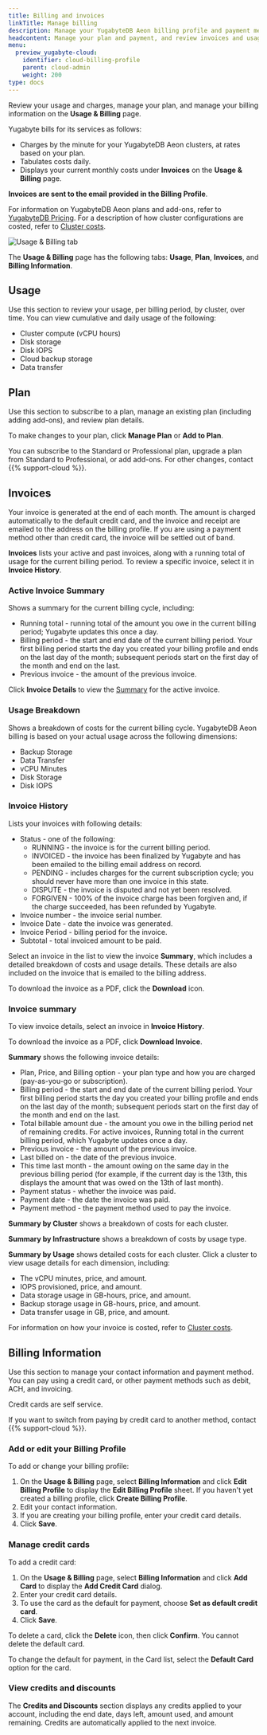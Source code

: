 ```yaml
---
title: Billing and invoices
linkTitle: Manage billing
description: Manage your YugabyteDB Aeon billing profile and payment methods and view invoices.
headcontent: Manage your plan and payment, and review invoices and usage
menu:
  preview_yugabyte-cloud:
    identifier: cloud-billing-profile
    parent: cloud-admin
    weight: 200
type: docs
---
```


Review your usage and charges, manage your plan, and manage your billing information on the **Usage & Billing** page.

Yugabyte bills for its services as follows:

- Charges by the minute for your YugabyteDB Aeon clusters, at rates based on your plan.
- Tabulates costs daily.
- Displays your current monthly costs under **Invoices** on the **Usage & Billing** page.

**Invoices are sent to the email provided in the Billing Profile**.

For information on YugabyteDB Aeon plans and add-ons, refer to [YugabyteDB Pricing](https://www.yugabyte.com/pricing/). For a description of how cluster configurations are costed, refer to [Cluster costs](../cloud-billing-costs/).

![Usage & Billing tab](/images/yb-cloud/cloud-admin-billing.png)

The **Usage & Billing** page has the following tabs: **Usage**, **Plan**, **Invoices**, and **Billing Information**.

## Usage

Use this section to review your usage, per billing period, by cluster, over time. You can view cumulative and daily usage of the following:

- Cluster compute (vCPU hours)
- Disk storage
- Disk IOPS
- Cloud backup storage
- Data transfer

## Plan

Use this section to subscribe to a plan, manage an existing plan (including adding add-ons), and review plan details.

To make changes to your plan, click **Manage Plan** or **Add to Plan**.

You can subscribe to the Standard or Professional plan, upgrade a plan from Standard to Professional, or add add-ons. For other changes, contact {{% support-cloud %}}.

## Invoices

Your invoice is generated at the end of each month. The amount is charged automatically to the default credit card, and the invoice and receipt are emailed to the address on the billing profile. If you are using a payment method other than credit card, the invoice will be settled out of band.

**Invoices** lists your active and past invoices, along with a running total of usage for the current billing period. To review a specific invoice, select it in **Invoice History**.

### Active Invoice Summary

Shows a summary for the current billing cycle, including:

- Running total - running total of the amount you owe in the current billing period; Yugabyte updates this once a day.
- Billing period - the start and end date of the current billing period. Your first billing period starts the day you created your billing profile and ends on the last day of the month; subsequent periods start on the first day of the month and end on the last.
- Previous invoice - the amount of the previous invoice.

Click **Invoice Details** to view the [Summary](#invoice-summary) for the active invoice.

### Usage Breakdown

Shows a breakdown of costs for the current billing cycle. YugabyteDB Aeon billing is based on your actual usage across the following dimensions:

- Backup Storage
- Data Transfer
- vCPU Minutes
- Disk Storage
- Disk IOPS

### Invoice History

Lists your invoices with following details:

- Status - one of the following:
  - RUNNING - the invoice is for the current billing period.
  - INVOICED - the invoice has been finalized by Yugabyte and has been emailed to the billing email address on record.
  - PENDING - includes charges for the current subscription cycle; you should never have more than one invoice in this state.
  - DISPUTE - the invoice is disputed and not yet been resolved.
  - FORGIVEN - 100% of the invoice charge has been forgiven and, if the charge succeeded, has been refunded by Yugabyte.
- Invoice number - the invoice serial number.
- Invoice Date - date the invoice was generated.
- Invoice Period - billing period for the invoice.
- Subtotal - total invoiced amount to be paid.

Select an invoice in the list to view the invoice **Summary**, which includes a detailed breakdown of costs and usage details. These details are also included on the invoice that is emailed to the billing address.

To download the invoice as a PDF, click the **Download** icon.

### Invoice summary

To view invoice details, select an invoice in **Invoice History**.

To download the invoice as a PDF, click **Download Invoice**.

**Summary** shows the following invoice details:

- Plan, Price, and Billing option - your plan type and how you are charged (pay-as-you-go or subscription).
- Billing period - the start and end date of the current billing period. Your first billing period starts the day you created your billing profile and ends on the last day of the month; subsequent periods start on the first day of the month and end on the last.
- Total billable amount due - the amount you owe in the billing period net of remaining credits. For active invoices, Running total in the current billing period, which Yugabyte updates once a day.
- Previous invoice - the amount of the previous invoice.
- Last billed on - the date of the previous invoice.
- This time last month - the amount owing on the same day in the previous billing period (for example, if the current day is the 13th, this displays the amount that was owed on the 13th of last month).
- Payment status - whether the invoice was paid.
- Payment date - the date the invoice was paid.
- Payment method - the payment method used to pay the invoice.

**Summary by Cluster** shows a breakdown of costs for each cluster.

**Summary by Infrastructure** shows a breakdown of costs by usage type.

**Summary by Usage** shows detailed costs for each cluster. Click a cluster to view usage details for each dimension, including:

- The vCPU minutes, price, and amount.
- IOPS provisioned, price, and amount.
- Data storage usage in GB-hours, price, and amount.
- Backup storage usage in GB-hours, price, and amount.
- Data transfer usage in GB, price, and amount.

For information on how your invoice is costed, refer to [Cluster costs](../cloud-billing-costs/).

## Billing Information

Use this section to manage your contact information and payment method. You can pay using a credit card, or other payment methods such as debit, ACH, and invoicing.

Credit cards are self service. <!--For other payment methods, create your billing profile and set the **Billing Options** to **Other**; after you create your profile, contact {{% support-cloud %}} to set up payment.-->

If you want to switch from paying by credit card to another method, contact {{% support-cloud %}}.

### Add or edit your Billing Profile

To add or change your billing profile:

1. On the **Usage & Billing** page, select **Billing Information** and click **Edit Billing Profile** to display the **Edit Billing Profile** sheet. If you haven't yet created a billing profile, click **Create Billing Profile**.
1. Edit your contact information.
1. If you are creating your billing profile, enter your credit card details. <!--For other payment methods, set the **Billing Options** to **Other**. You can only set the **Billing Options** if you are creating your profile.-->
1. Click **Save**.

### Manage credit cards

To add a credit card:

1. On the **Usage & Billing** page, select **Billing Information** and click **Add Card** to display the **Add Credit Card** dialog.
1. Enter your credit card details.
1. To use the card as the default for payment, choose **Set as default credit card**.
1. Click **Save**.

To delete a card, click the **Delete** icon, then click **Confirm**. You cannot delete the default card.

To change the default for payment, in the Card list, select the **Default Card** option for the card.

### View credits and discounts

The **Credits and Discounts** section displays any credits applied to your account, including the end date, days left, amount used, and amount remaining. Credits are automatically applied to the next invoice.
